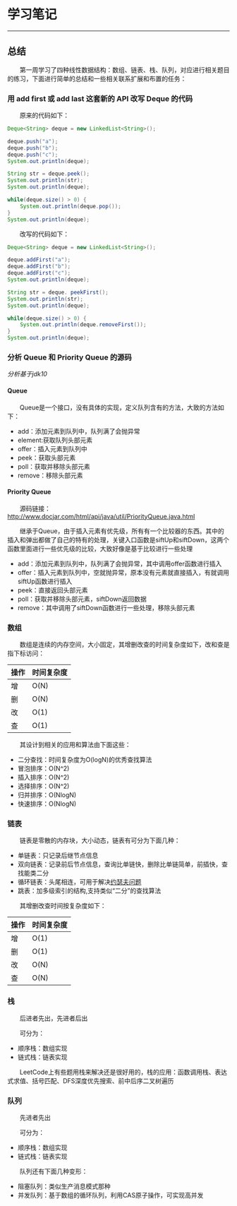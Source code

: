 # 学习笔记
***
## 总结
&ensp;&ensp;&ensp;&ensp;第一周学习了四种线性数据结构：数组、链表、栈、队列，对应进行相关题目的练习，下面进行简单的总结和一些相关联系扩展和布置的任务：

### 用 add first 或 add last 这套新的 API 改写 Deque 的代码
&ensp;&ensp;&ensp;&ensp;原来的代码如下：

```java
Deque<String> deque = new LinkedList<String>();

deque.push("a");
deque.push("b");
deque.push("c");
System.out.println(deque);

String str = deque.peek();
System.out.println(str);
System.out.println(deque);

while(deque.size() > 0) {
	System.out.println(deque.pop());
}
System.out.println(deque);
```

&ensp;&ensp;&ensp;&ensp;改写的代码如下：

```java
Deque<String> deque = new LinkedList<String>();

deque.addFirst("a");
deque.addFirst("b");
deque.addFirst("c");
System.out.println(deque);

String str = deque.	peekFirst();
System.out.println(str);
System.out.println(deque);

while(deque.size() > 0) {
	System.out.println(deque.removeFirst());
}
System.out.println(deque);
```

### 分析 Queue 和 Priority Queue 的源码
*分析基于jdk10*

#### Queue
&ensp;&ensp;&ensp;&ensp;Queue是一个接口，没有具体的实现，定义队列含有的方法，大致的方法如下：

- add：添加元素到队列中，队列满了会抛异常
- element:获取队列头部元素
- offer：插入元素到队列中
- peek：获取头部元素
- poll：获取并移除头部元素
- remove：移除头部元素

#### Priority Queue
&ensp;&ensp;&ensp;&ensp;源码链接：http://www.docjar.com/html/api/java/util/PriorityQueue.java.html

&ensp;&ensp;&ensp;&ensp;继承于Queue，由于插入元素有优先级，所有有一个比较器的东西。其中的插入和弹出都做了自己的特有的处理，关键入口函数是siftUp和siftDown，这两个函数里面进行一些优先级的比较，大致好像是基于比较进行一些处理

- add：添加元素到队列中，队列满了会抛异常，其中调用offer函数进行插入
- offer：插入元素到队列中，空就抛异常，原本没有元素就直接插入，有就调用siftUp函数进行插入
- peek：直接返回头部元素
- poll：获取并移除头部元素，siftDown返回数据
- remove：其中调用了siftDown函数进行一些处理，移除头部元素

### 数组
&ensp;&ensp;&ensp;&ensp;数组是连续的内存空间，大小固定，其增删改查的时间复杂度如下，改和查是指下标访问：

|操作|时间复杂度|
|----|---------|
|增|O(N)|
|删|O(N)|
|改|O(1)|
|查|O(1)|

&ensp;&ensp;&ensp;&ensp;其设计到相关的应用和算法由下面这些：

- 二分查找：时间复杂度为O(logN)的优秀查找算法
- 冒泡排序：O(N^2)
- 插入排序：O(N^2)
- 选择排序：O(N^2)
- 归并排序：O(NlogN)
- 快速排序：O(NlogN)

### 链表
&ensp;&ensp;&ensp;&ensp;链表是零散的内存块，大小动态，链表有可分为下面几种：

- 单链表：只记录后继节点信息
- 双向链表：记录前后节点信息，查询比单链快，删除比单链简单，前插快，查找能类二分
- 循环链表：头尾相连，可用于解决[约瑟夫问题](https://zh.wikipedia.org/wiki/%E7%BA%A6%E7%91%9F%E5%A4%AB%E6%96%AF%E9%97%AE%E9%A2%98)
- 跳表：加多级索引的结构,支持类似“二分”的查找算法

&ensp;&ensp;&ensp;&ensp;其增删改查时间按复杂度如下：

|操作|时间复杂度|
|----|---------|
|增|O(1)|
|删|O(1)|
|改|O(N)|
|查|O(N)|

### 栈
&ensp;&ensp;&ensp;&ensp;后进者先出，先进者后出

&ensp;&ensp;&ensp;&ensp;可分为：

- 顺序栈：数组实现
- 链式栈：链表实现

&ensp;&ensp;&ensp;&ensp;LeetCode上有些题用栈来解决还是很好用的，栈的应用：函数调用栈、表达式求值、括号匹配、DFS深度优先搜索、前中后序二叉树遍历

### 队列
&ensp;&ensp;&ensp;&ensp;先进者先出

&ensp;&ensp;&ensp;&ensp;可分为：

- 顺序栈：数组实现
- 链式栈：链表实现

&ensp;&ensp;&ensp;&ensp;队列还有下面几种变形：

- 阻塞队列：类似生产消息模式那种
- 并发队列：基于数组的循环队列，利用CAS原子操作，可实现高并发